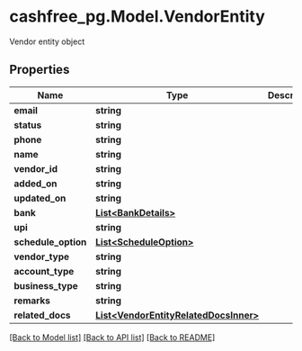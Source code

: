# cashfree_pg.Model.VendorEntity
Vendor entity object

## Properties

Name | Type | Description | Notes
------------ | ------------- | ------------- | -------------
**email** | **string** |  | [optional] 
**status** | **string** |  | [optional] 
**phone** | **string** |  | [optional] 
**name** | **string** |  | [optional] 
**vendor_id** | **string** |  | [optional] 
**added_on** | **string** |  | [optional] 
**updated_on** | **string** |  | [optional] 
**bank** | [**List&lt;BankDetails&gt;**](BankDetails.md) |  | [optional] 
**upi** | **string** |  | [optional] 
**schedule_option** | [**List&lt;ScheduleOption&gt;**](ScheduleOption.md) |  | [optional] 
**vendor_type** | **string** |  | [optional] 
**account_type** | **string** |  | [optional] 
**business_type** | **string** |  | [optional] 
**remarks** | **string** |  | [optional] 
**related_docs** | [**List&lt;VendorEntityRelatedDocsInner&gt;**](VendorEntityRelatedDocsInner.md) |  | [optional] 

[[Back to Model list]](../README.md#documentation-for-models) [[Back to API list]](../README.md#documentation-for-api-endpoints) [[Back to README]](../README.md)

